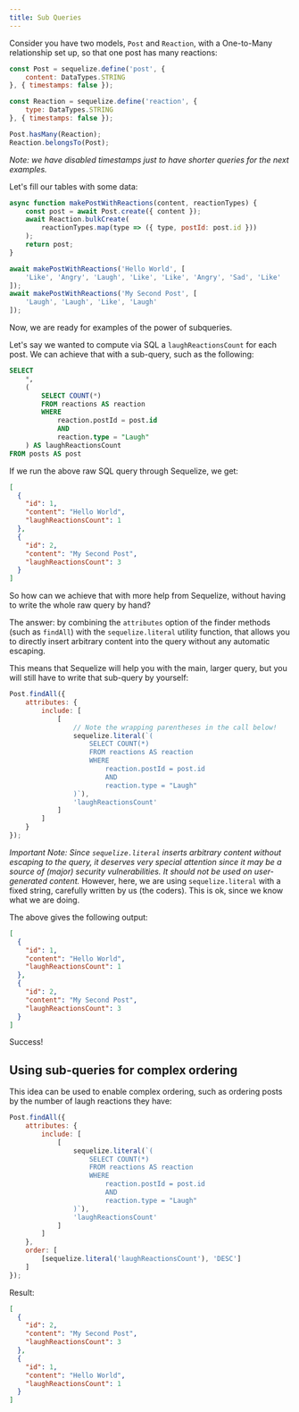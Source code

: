 ```yaml
---
title: Sub Queries
---
```


Consider you have two models, `Post` and `Reaction`, with a One-to-Many relationship set up, so that one post has many reactions:

```js
const Post = sequelize.define('post', {
    content: DataTypes.STRING
}, { timestamps: false });

const Reaction = sequelize.define('reaction', {
    type: DataTypes.STRING
}, { timestamps: false });

Post.hasMany(Reaction);
Reaction.belongsTo(Post);
```

*Note: we have disabled timestamps just to have shorter queries for the next examples.*

Let's fill our tables with some data:

```js
async function makePostWithReactions(content, reactionTypes) {
    const post = await Post.create({ content });
    await Reaction.bulkCreate(
        reactionTypes.map(type => ({ type, postId: post.id }))
    );
    return post;
}

await makePostWithReactions('Hello World', [
    'Like', 'Angry', 'Laugh', 'Like', 'Like', 'Angry', 'Sad', 'Like'
]);
await makePostWithReactions('My Second Post', [
    'Laugh', 'Laugh', 'Like', 'Laugh'
]);
```

Now, we are ready for examples of the power of subqueries.

Let's say we wanted to compute via SQL a `laughReactionsCount` for each post. We can achieve that with a sub-query, such as the following:

```sql
SELECT
    *,
    (
        SELECT COUNT(*)
        FROM reactions AS reaction
        WHERE
            reaction.postId = post.id
            AND
            reaction.type = "Laugh"
    ) AS laughReactionsCount
FROM posts AS post
```

If we run the above raw SQL query through Sequelize, we get:

```json
[
  {
    "id": 1,
    "content": "Hello World",
    "laughReactionsCount": 1
  },
  {
    "id": 2,
    "content": "My Second Post",
    "laughReactionsCount": 3
  }
]
```

So how can we achieve that with more help from Sequelize, without having to write the whole raw query by hand?

The answer: by combining the `attributes` option of the finder methods (such as `findAll`) with the `sequelize.literal` utility function, that allows you to directly insert arbitrary content into the query without any automatic escaping.

This means that Sequelize will help you with the main, larger query, but you will still have to write that sub-query by yourself:

```js
Post.findAll({
    attributes: {
        include: [
            [
                // Note the wrapping parentheses in the call below!
                sequelize.literal(`(
                    SELECT COUNT(*)
                    FROM reactions AS reaction
                    WHERE
                        reaction.postId = post.id
                        AND
                        reaction.type = "Laugh"
                )`),
                'laughReactionsCount'
            ]
        ]
    }
});
```

*Important Note: Since `sequelize.literal` inserts arbitrary content without escaping to the query, it deserves very special attention since it may be a source of (major) security vulnerabilities. It should not be used on user-generated content.* However, here, we are using `sequelize.literal` with a fixed string, carefully written by us (the coders). This is ok, since we know what we are doing.

The above gives the following output:

```json
[
  {
    "id": 1,
    "content": "Hello World",
    "laughReactionsCount": 1
  },
  {
    "id": 2,
    "content": "My Second Post",
    "laughReactionsCount": 3
  }
]
```

Success!

## Using sub-queries for complex ordering

This idea can be used to enable complex ordering, such as ordering posts by the number of laugh reactions they have:

```js
Post.findAll({
    attributes: {
        include: [
            [
                sequelize.literal(`(
                    SELECT COUNT(*)
                    FROM reactions AS reaction
                    WHERE
                        reaction.postId = post.id
                        AND
                        reaction.type = "Laugh"
                )`),
                'laughReactionsCount'
            ]
        ]
    },
    order: [
        [sequelize.literal('laughReactionsCount'), 'DESC']
    ]
});
```

Result:

```json
[
  {
    "id": 2,
    "content": "My Second Post",
    "laughReactionsCount": 3
  },
  {
    "id": 1,
    "content": "Hello World",
    "laughReactionsCount": 1
  }
]
```